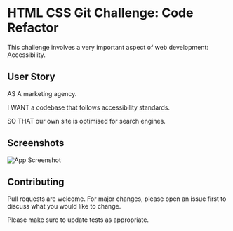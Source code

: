 # HTML CSS Git Challenge: Code Refactor

This challenge involves a very important aspect of web development: Accessibility.

## User Story
AS A marketing agency.

I WANT a codebase that follows accessibility standards.

SO THAT our own site is optimised for search engines.

## Screenshots

![App Screenshot](01-html-css-git-challenge-demo.png)

## Contributing
Pull requests are welcome. For major changes, please open an issue first to discuss what you would like to change.

Please make sure to update tests as appropriate.